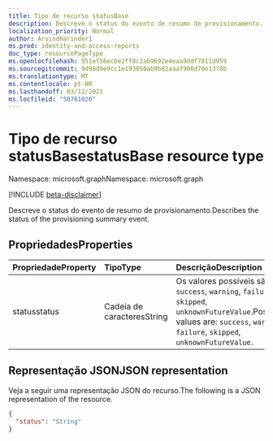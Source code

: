 ```yaml
---
title: Tipo de recurso statusBase
description: Descreve o status do evento de resumo de provisionamento.
localization_priority: Normal
author: ArvindHarinder1
ms.prod: identity-and-access-reports
doc_type: resourcePageType
ms.openlocfilehash: 951ef56ecbe2ff8c2ab9692e4eaa9ddf7811d959
ms.sourcegitcommit: 9d98d9e9cc1e193850ab9b82aaaf906d70e1378b
ms.translationtype: MT
ms.contentlocale: pt-BR
ms.lasthandoff: 03/12/2021
ms.locfileid: "50761020"
---
```

# <a name="statusbase-resource-type"></a><span data-ttu-id="c79fe-103">Tipo de recurso statusBase</span><span class="sxs-lookup"><span data-stu-id="c79fe-103">statusBase resource type</span></span>

<span data-ttu-id="c79fe-104">Namespace: microsoft.graph</span><span class="sxs-lookup"><span data-stu-id="c79fe-104">Namespace: microsoft.graph</span></span>

[!INCLUDE [beta-disclaimer](../../includes/beta-disclaimer.md)]

<span data-ttu-id="c79fe-105">Descreve o status do evento de resumo de provisionamento.</span><span class="sxs-lookup"><span data-stu-id="c79fe-105">Describes the status of the provisioning summary event.</span></span> 

## <a name="properties"></a><span data-ttu-id="c79fe-106">Propriedades</span><span class="sxs-lookup"><span data-stu-id="c79fe-106">Properties</span></span>

| <span data-ttu-id="c79fe-107">Propriedade</span><span class="sxs-lookup"><span data-stu-id="c79fe-107">Property</span></span>     | <span data-ttu-id="c79fe-108">Tipo</span><span class="sxs-lookup"><span data-stu-id="c79fe-108">Type</span></span>        | <span data-ttu-id="c79fe-109">Descrição</span><span class="sxs-lookup"><span data-stu-id="c79fe-109">Description</span></span> |
|:-------------|:------------|:------------|
|<span data-ttu-id="c79fe-110">status</span><span class="sxs-lookup"><span data-stu-id="c79fe-110">status</span></span>|<span data-ttu-id="c79fe-111">Cadeia de caracteres</span><span class="sxs-lookup"><span data-stu-id="c79fe-111">String</span></span>| <span data-ttu-id="c79fe-112">Os valores possíveis são: `success`, `warning`, `failure`, `skipped`, `unknownFutureValue`.</span><span class="sxs-lookup"><span data-stu-id="c79fe-112">Possible values are: `success`, `warning`, `failure`, `skipped`, `unknownFutureValue`.</span></span>|

## <a name="json-representation"></a><span data-ttu-id="c79fe-113">Representação JSON</span><span class="sxs-lookup"><span data-stu-id="c79fe-113">JSON representation</span></span>

<span data-ttu-id="c79fe-114">Veja a seguir uma representação JSON do recurso.</span><span class="sxs-lookup"><span data-stu-id="c79fe-114">The following is a JSON representation of the resource.</span></span>

<!-- {
  "blockType": "resource",
  "optionalProperties": [

  ],
  "@odata.type": "microsoft.graph.statusBase",
  "baseType": null
}-->

```json
{
  "status": "String"
}
```

<!-- uuid: 16cd6b66-4b1a-43a1-adaf-3a886856ed98
2019-02-04 14:57:30 UTC -->
<!-- {
  "type": "#page.annotation",
  "description": "statusBase resource",
  "keywords": "",
  "section": "documentation",
  "tocPath": ""
}-->


